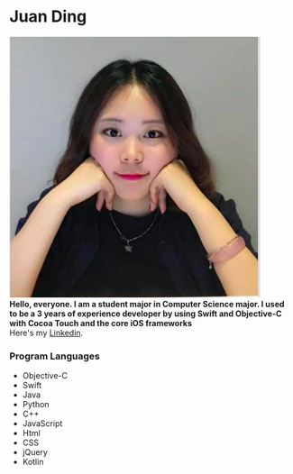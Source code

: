 # Juan Ding 
![Getting Started](./dj.jpg)<br />
**Hello, everyone. I am a student major in Computer Science major. I used to be a 3 years of experience developer by using Swift and Objective-C with Cocoa Touch and the core iOS frameworks**<br />
Here's my [Linkedin](https://Linkedin.com/in/juan-ding-603739180).<br />
### Program Languages
- Objective-C
- Swift
- Java
- Python
- C++
- JavaScript
- Html
- CSS
- jQuery
- Kotlin
